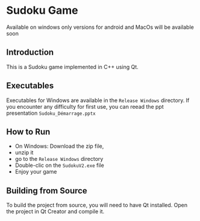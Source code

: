 # Sudoku Game

Available on windows only versions for android and MacOs will be available soon 

## Introduction
This is a Sudoku game implemented in C++ using Qt. 

## Executables
Executables for Windows are available in the `Release Windows` directory.
If you encounter any difficulty for first use, you can reead the ppt presentation `Sudoku_Démarrage.pptx`

## How to Run
- On Windows: Download the zip file,
- unzip it
- go to the `Release Windows` directory
- Double-clic on the `SudokuV2.exe` file
- Enjoy your game

## Building from Source
To build the project from source, you will need to have Qt installed. Open the project in Qt Creator and compile it.
